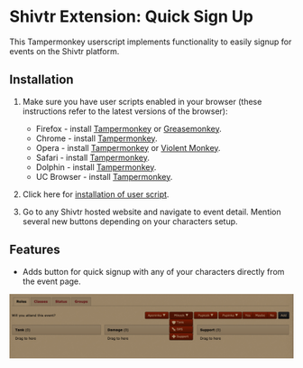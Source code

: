 # Shivtr Extension: Quick Sign Up

This Tampermonkey userscript implements functionality to easily signup for events on the Shivtr platform.

## Installation

1. Make sure you have user scripts enabled in your browser (these instructions refer to the latest versions of the browser):

   - Firefox - install [Tampermonkey](https://tampermonkey.net/?ext=dhdg&browser=firefox) or [Greasemonkey](https://addons.mozilla.org/en-US/firefox/addon/greasemonkey/).
   - Chrome - install [Tampermonkey](https://tampermonkey.net/?ext=dhdg&browser=chrome).
   - Opera - install [Tampermonkey](https://tampermonkey.net/?ext=dhdg&browser=opera) or [Violent Monkey](https://addons.opera.com/en/extensions/details/violent-monkey/).
   - Safari - install [Tampermonkey](https://tampermonkey.net/?ext=dhdg&browser=safari).
   - Dolphin - install [Tampermonkey](https://tampermonkey.net/?ext=dhdg&browser=dolphin).
   - UC Browser - install [Tampermonkey](https://tampermonkey.net/?ext=dhdg&browser=ucweb).

2. Click here for [installation of user script](https://raw.githubusercontent.com/kozubikmichal/tampermonkey-shivtr-quick-signup/master/main.user.js).

3. Go to any Shivtr hosted website and navigate to event detail. Mention several new buttons depending on your characters setup.

## Features

- Adds button for quick signup with any of your characters directly from the event page.

![feature explorer](media/shivtr-easy-signup.png)

